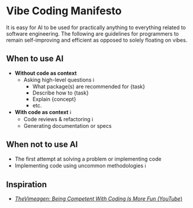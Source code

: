 # Vibe Coding Manifesto
It is easy for AI to be used for practically anything to everything related to software engineering. The following are guidelines for programmers to remain self-improving and efficient as opposed to solely floating on vibes.

## When to use AI
* **Without code as context**
  * Asking high-level questions  <span title="If code changes are provided in response, use as a reference or make the updates yourself, as opposed to allowing the IDE to make updates for you. The act of going line by line keeps your critical thinking hat on & presents the opportunity to pursue questions along the way.">ℹ️</span>
    * What package(s) are recommended for {task}
    * Describe how to {task}
    * Explain {concept}
    * etc.
* **With code as context** <span title="Always review outputs for potential corrections or to catch logic errors that may be presented.">ℹ️</span>
  * Code reviews & refactoring <span title="Asking if something can be done in a more readable or efficient way may be a good learning opportunity.">ℹ️</span>
  * Generating documentation or specs

## When not to use AI
* The first attempt at solving a problem or implementing code
* Implementing code using uncommon methodologies <span title="As of now (2025), LLMs operate on pre-existing data sets & lack the skill of free thinking. Uncommon logic may lead to partially accurate responses.">ℹ️</span>

## Inspiration
* [_TheVimeagen: Being Competent With Coding Is More Fun (YouTube_)](https://www.youtube.com/watch?v=qLC2pHw3tHM)
